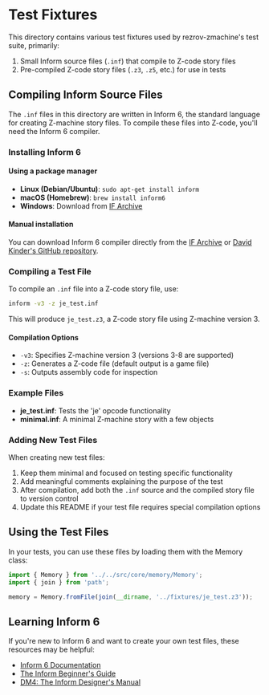 # Test Fixtures

This directory contains various test fixtures used by rezrov-zmachine's test suite, primarily:

1. Small Inform source files (`.inf`) that compile to Z-code story files
2. Pre-compiled Z-code story files (`.z3`, `.z5`, etc.) for use in tests

## Compiling Inform Source Files

The `.inf` files in this directory are written in Inform 6, the standard language for creating Z-machine story files. To compile these files into Z-code, you'll need the Inform 6 compiler.

### Installing Inform 6

#### Using a package manager

- **Linux (Debian/Ubuntu)**: `sudo apt-get install inform`
- **macOS (Homebrew)**: `brew install inform6`
- **Windows**: Download from [IF Archive](https://www.ifarchive.org/indexes/if-archiveXinfocomXcompilersXinform6.html)

#### Manual installation

You can download Inform 6 compiler directly from the [IF Archive](https://www.ifarchive.org/indexes/if-archiveXinfocomXcompilersXinform6.html) or [David Kinder's GitHub repository](https://github.com/DavidKinder/Inform6).

### Compiling a Test File

To compile an `.inf` file into a Z-code story file, use:

```bash
inform -v3 -z je_test.inf
```

This will produce `je_test.z3`, a Z-code story file using Z-machine version 3.

#### Compilation Options

- `-v3`: Specifies Z-machine version 3 (versions 3-8 are supported)
- `-z`: Generates a Z-code file (default output is a game file)
- `-s`: Outputs assembly code for inspection

### Example Files

- **je_test.inf**: Tests the 'je' opcode functionality
- **minimal.inf**: A minimal Z-machine story with a few objects

### Adding New Test Files

When creating new test files:

1. Keep them minimal and focused on testing specific functionality
2. Add meaningful comments explaining the purpose of the test
3. After compilation, add both the `.inf` source and the compiled story file to version control
4. Update this README if your test file requires special compilation options

## Using the Test Files

In your tests, you can use these files by loading them with the Memory class:

```typescript
import { Memory } from '../../src/core/memory/Memory';
import { join } from 'path';

memory = Memory.fromFile(join(__dirname, '../fixtures/je_test.z3'));
```

## Learning Inform 6

If you're new to Inform 6 and want to create your own test files, these resources may be helpful:

- [Inform 6 Documentation](https://www.inform-fiction.org/manual/html/)
- [The Inform Beginner's Guide](https://www.ifarchive.org/if-archive/infocom/compilers/inform6/manuals/IBG.pdf)
- [DM4: The Inform Designer's Manual](https://www.inform-fiction.org/manual/download_dm4.html)
